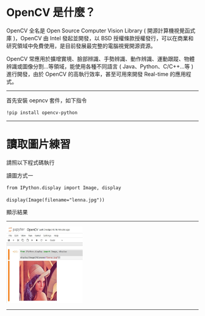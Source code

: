 
# OpenCV 是什麼？
OpenCV 全名是 Open Source Computer Vision Library ( 開源計算機視覺函式庫 )，OpenCV 由 Intel 發起並開發，以 BSD 授權條款授權發行，可以在商業和研究領域中免費使用，是目前發展最完整的電腦視覺開源資源。

OpenCV 常應用於擴增實境、臉部辨識、手勢辨識、動作辨識、運動跟蹤、物體辨識或圖像分割...等領域，能使用各種不同語言 ( Java、Python、C/C++...等 ) 進行開發，由於 OpenCV 的高執行效率，甚至可用來開發 Real-time 的應用程式。

---

首先安裝 oepncv 套件，如下指令
```
!pip install opencv-python
```
---
# 讀取圖片練習
請照以下程式碼執行

讀圖方式一
```
from IPython.display import Image, display

display(Image(filename="lenna.jpg"))
```

顯示結果
<hr>
<img src="jupyter-lenna.jpg" width="200" height="200" />
<hr>













